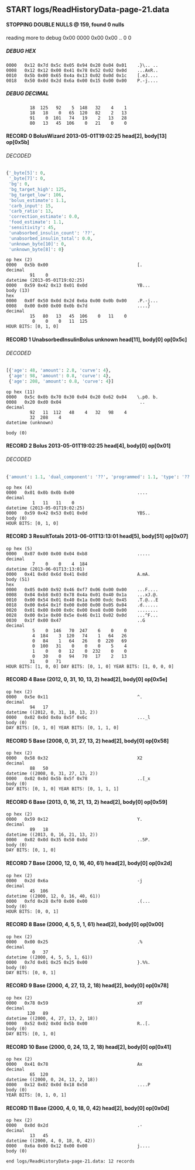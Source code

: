 ## START logs/ReadHistoryData-page-21.data
#### STOPPING DOUBLE NULLS @ 159, found 0 nulls
reading more to debug 0x00
    0000   0x00 0x00                                  ..
              0    0
##### DEBUG HEX
    0000   0x12 0x7d 0x5c 0x05 0x94 0x20 0x04 0x01    .}\.. ..
    0008   0x12 0x12 0x00 0x41 0x78 0x52 0x02 0x0d    ...AxR..
    0010   0x5b 0x00 0x65 0x4a 0x13 0x02 0x0d 0x1c    [.eJ....
    0018   0x50 0x0d 0x2d 0x6a 0x00 0x15 0x00 0x00    P.-j....
##### DEBUG DECIMAL
             18  125   92    5  148   32    4    1
             18   18    0   65  120   82    2   13
             91    0  101   74   19    2   13   28
             80   13   45  106    0   21    0    0
#### RECORD 0 BolusWizard 2013-05-01T19:02:25 head[2], body[13] op[0x5b]
###### DECODED
```python
{'_byte[5]': 0,
 '_byte[7]': 0,
 'bg': 0,
 'bg_target_high': 125,
 'bg_target_low': 106,
 'bolus_estimate': 1.1,
 'carb_input': 15,
 'carb_ratio': 13,
 'correction_estimate': 0.0,
 'food_estimate': 1.1,
 'sensitivity': 45,
 'unabsorbed_insulin_count': '??',
 'unabsorbed_insulin_total': 0.0,
 'unknown_byte[10]': 0,
 'unknown_byte[8]': 0}
```
    op hex (2)
    0000   0x5b 0x00                                  [.
    decimal
             91    0
    datetime (2013-05-01T19:02:25)
    0000   0x59 0x42 0x13 0x01 0x0d                   YB...
    body (13)
    hex
    0000   0x0f 0x50 0x0d 0x2d 0x6a 0x00 0x0b 0x00    .P.-j...
    0008   0x00 0x00 0x00 0x0b 0x7d                   ....}
    decimal
             15   80   13   45  106    0   11    0
              0    0    0   11  125
    HOUR BITS: [0, 1, 0]
#### RECORD 1 UnabsorbedInsulinBolus unknown head[11], body[0] op[0x5c]
###### DECODED
```python
[{'age': 48, 'amount': 2.8, 'curve': 4},
 {'age': 98, 'amount': 0.8, 'curve': 4},
 {'age': 208, 'amount': 0.8, 'curve': 4}]
```
    op hex (11)
    0000   0x5c 0x0b 0x70 0x30 0x04 0x20 0x62 0x04    \.p0. b.
    0008   0x20 0xd0 0x04                              ..
    decimal
             92   11  112   48    4   32   98    4
             32  208    4
    datetime (unknown)

    body (0)

#### RECORD 2 Bolus 2013-05-01T19:02:25 head[4], body[0] op[0x01]
###### DECODED
```python
{'amount': 1.1, 'dual_component': '??', 'programmed': 1.1, 'type': '??'}
```
    op hex (4)
    0000   0x01 0x0b 0x0b 0x00                        ....
    decimal
              1   11   11    0
    datetime (2013-05-01T19:02:25)
    0000   0x59 0x42 0x53 0x01 0x0d                   YBS..
    body (0)
    HOUR BITS: [0, 1, 0]
#### RECORD 3 ResultTotals 2013-06-01T13:13:01 head[5], body[51] op[0x07]

    op hex (5)
    0000   0x07 0x00 0x00 0x04 0xb8                   .....
    decimal
              7    0    0    4  184
    datetime (2013-06-01T13:13:01)
    0000   0x41 0x8d 0x6d 0x41 0x8d                   A.mA.
    body (51)
    hex
    0000   0x05 0x00 0x92 0x46 0xf7 0x06 0x00 0x00    ...F....
    0008   0x04 0xb8 0x03 0x78 0x4a 0x01 0x40 0x1a    ...xJ.@.
    0010   0x00 0x54 0x01 0x40 0x1a 0x00 0xdc 0x45    .T.@...E
    0018   0x00 0x64 0x1f 0x00 0x00 0x00 0x05 0x04    .d......
    0020   0x01 0x00 0x00 0x0c 0x00 0xe8 0x00 0x00    ........
    0028   0x00 0x1e 0x00 0x5e 0x46 0x11 0x02 0x0d    ...^F...
    0030   0x1f 0x00 0x47                             ..G
    decimal
              5    0  146   70  247    6    0    0
              4  184    3  120   74    1   64   26
              0   84    1   64   26    0  220   69
              0  100   31    0    0    0    5    4
              1    0    0   12    0  232    0    0
              0   30    0   94   70   17    2   13
             31    0   71
    HOUR BITS: [1, 0, 0] DAY BITS: [0, 1, 0] YEAR BITS: [1, 0, 0, 0]
#### RECORD 4 Base (2012, 0, 31, 10, 13, 2) head[2], body[0] op[0x5e]

    op hex (2)
    0000   0x5e 0x11                                  ^.
    decimal
             94   17
    datetime ((2012, 0, 31, 10, 13, 2))
    0000   0x02 0x0d 0x0a 0x5f 0x6c                   ..._l
    body (0)
    DAY BITS: [0, 1, 0] YEAR BITS: [0, 1, 1, 0]
#### RECORD 5 Base (2008, 0, 31, 27, 13, 2) head[2], body[0] op[0x58]

    op hex (2)
    0000   0x58 0x32                                  X2
    decimal
             88   50
    datetime ((2008, 0, 31, 27, 13, 2))
    0000   0x02 0x0d 0x5b 0x5f 0x78                   ..[_x
    body (0)
    DAY BITS: [0, 1, 0] YEAR BITS: [0, 1, 1, 1]
#### RECORD 6 Base (2013, 0, 16, 21, 13, 2) head[2], body[0] op[0x59]

    op hex (2)
    0000   0x59 0x12                                  Y.
    decimal
             89   18
    datetime ((2013, 0, 16, 21, 13, 2))
    0000   0x02 0x0d 0x35 0x50 0x0d                   ..5P.
    body (0)
    DAY BITS: [0, 1, 0]
#### RECORD 7 Base (2000, 12, 0, 16, 40, 61) head[2], body[0] op[0x2d]

    op hex (2)
    0000   0x2d 0x6a                                  -j
    decimal
             45  106
    datetime ((2000, 12, 0, 16, 40, 61))
    0000   0xfd 0x28 0xf0 0x00 0x00                   .(...
    body (0)
    HOUR BITS: [0, 0, 1]
#### RECORD 8 Base (2000, 4, 5, 5, 1, 61) head[2], body[0] op[0x00]

    op hex (2)
    0000   0x00 0x25                                  .%
    decimal
              0   37
    datetime ((2000, 4, 5, 5, 1, 61))
    0000   0x7d 0x01 0x25 0x25 0x00                   }.%%.
    body (0)
    DAY BITS: [0, 0, 1]
#### RECORD 9 Base (2000, 4, 27, 13, 2, 18) head[2], body[0] op[0x78]

    op hex (2)
    0000   0x78 0x59                                  xY
    decimal
            120   89
    datetime ((2000, 4, 27, 13, 2, 18))
    0000   0x52 0x02 0x0d 0x5b 0x00                   R..[.
    body (0)
    DAY BITS: [0, 1, 0]
#### RECORD 10 Base (2000, 0, 24, 13, 2, 18) head[2], body[0] op[0x41]

    op hex (2)
    0000   0x41 0x78                                  Ax
    decimal
             65  120
    datetime ((2000, 0, 24, 13, 2, 18))
    0000   0x12 0x02 0x0d 0x18 0x50                   ....P
    body (0)
    YEAR BITS: [0, 1, 0, 1]
#### RECORD 11 Base (2000, 4, 0, 18, 0, 42) head[2], body[0] op[0x0d]

    op hex (2)
    0000   0x0d 0x2d                                  .-
    decimal
             13   45
    datetime ((2000, 4, 0, 18, 0, 42))
    0000   0x6a 0x00 0x12 0x00 0x00                   j....
    body (0)

`end logs/ReadHistoryData-page-21.data: 12 records`
